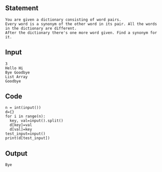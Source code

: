 ## Statement
```
You are given a dictionary consisting of word pairs.
Every word is a synonym of the other word in its pair. All the words in the dictionary are different.
After the dictionary there's one more word given. Find a synonym for it.
```
## Input
```
3
Hello Hi
Bye Goodbye
List Array
Goodbye
```	
## Code
```
n = int(input())
d={}
for i in range(n):
  key, val=input().split()
  d[key]=val
  d[val]=key
test_input=input()
print(d[test_input])
```
## Output
```
Bye

```
